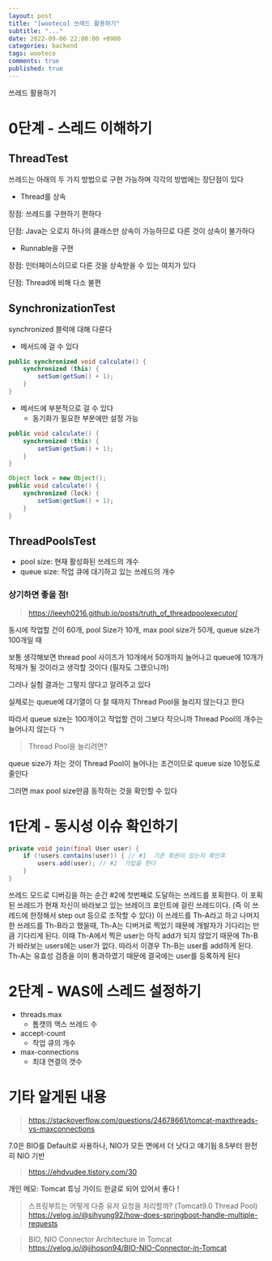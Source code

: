 ```yaml
---
layout: post
title: "[wooteco] 쓰레드 활용하기"
subtitle: "..."
date: 2022-09-06 22:00:00 +0900
categories: backend
tags: wooteco
comments: true
published: true
---
```


쓰레드 활용하기

# 0단계 - 스레드 이해하기

## ThreadTest

쓰레드는 아래의 두 가지 방법으로 구현 가능하며 각각의 방법에는 장단점이 있다

- Thread를 상속

장점: 쓰레드를 구현하기 편하다

단점: Java는 오로지 하나의 클래스만 상속이 가능하므로 다른 것이 상속이 불가하다

- Runnable을 구현

장점: 인터페이스이므로 다른 것을 상속받을 수 있는 여지가 있다

단점: Thread에 비해 다소 불편

## SynchronizationTest

synchronized 블럭에 대해 다룬다

- 메서드에 걸 수 있다

```java
public synchronized void calculate() {
    synchronized (this) {
        setSum(getSum() + 1);
    }
}
```

- 메서드에 부분적으로 걸 수 있다
  - 동기화가 필요한 부분에만 설정 가능

```java
public void calculate() {
    synchronized (this) {
        setSum(getSum() + 1);
    }
}

Object lock = new Object();
public void calculate() {
    synchronized (lock) {
        setSum(getSum() + 1);
    }
}
```

## ThreadPoolsTest

- pool size: 현재 활성화된 쓰레드의 개수
- queue size: 작업 큐에 대기하고 있는 쓰레드의 개수

### 상기하면 좋을 점!

> https://leeyh0216.github.io/posts/truth_of_threadpoolexecutor/  

동시에 작업할 건이 60개, pool Size가 10개, max pool size가 50개, queue size가 100개일 때

보통 생각해보면 thread pool 사이즈가 10개에서 50개까지 늘어나고 queue에 10개가 적재가 될 것이라고 생각할 것이다
(필자도 그랬으니까)

그러나 실험 결과는 그렇지 않다고 알려주고 있다

실제로는 queue에 대기열이 다 찰 때까지 Thread Pool을 늘리지 않는다고 한다

따라서 queue size는 100개이고 작업할 건이 그보다 작으니까 Thread Pool의 개수는 늘어나지 않는다
ㄱ
> Thread Pool을 늘리려면?

queue size가 차는 것이 Thread Pool이 늘어나는 조건이므로 queue size 10정도로 줄인다

그러면 max pool size만큼 동작하는 것을 확인할 수 있다

# 1단계 - 동시성 이슈 확인하기


```java
private void join(final User user) {
    if (!users.contains(user)) { // #1  기존 회원이 있는지 확인후
        users.add(user); // #2  가입을 한다
    }
}
```

쓰레드 모드로 디버깅을 하는 순간 #2에 첫번째로 도달하는 쓰레드를 포획한다.
이 포획된 쓰레드가 현재 자신이 바라보고 있는 브레이크 포인트에 걸린 쓰레드이다.
(즉 이 쓰레드에 한정해서 step out 등으로 조작할 수 있다)
이 쓰레드를 Th-A라고 하고 나머지 한 쓰레드를 Th-B라고 했을때,
Th-A는 디버거로 찍었기 때문에 개발자가 기다리는 만큼 기다리게 된다.
이때 Th-A에서 찍은 user는 아직 add가 되지 않았기 때문에 Th-B가 바라보는 users에는 user가 없다.
따라서 이경우 Th-B는 user를 add하게 된다.
Th-A는 유효성 검증을 이미 통과하였기 때문에 결국에는 user를 등록하게 된다


# 2단계 - WAS에 스레드 설정하기

- threads.max
  - 톰캣의 맥스 쓰레드 수
- accept-count
  - 작업 큐의 개수
- max-connections
  - 최대 연결의 갯수



# 기타 알게된 내용 

> https://stackoverflow.com/questions/24678661/tomcat-maxthreads-vs-maxconnections  

7.0은 BIO를 Default로 사용하나, NIO가 모든 면에서 더 낫다고 얘기됨
8.5부터 완전히 NIO 기반


> https://ehdvudee.tistory.com/30  

개인 메모: Tomcat 튜닝 가이드
한글로 되어 있어서 좋다 !

> 스프링부트는 어떻게 다중 유저 요청을 처리할까? (Tomcat9.0 Thread Pool)  
> https://velog.io/@sihyung92/how-does-springboot-handle-multiple-requests  

> BIO, NIO Connector Architecture in Tomcat  
> https://velog.io/@jihoson94/BIO-NIO-Connector-in-Tomcat  
